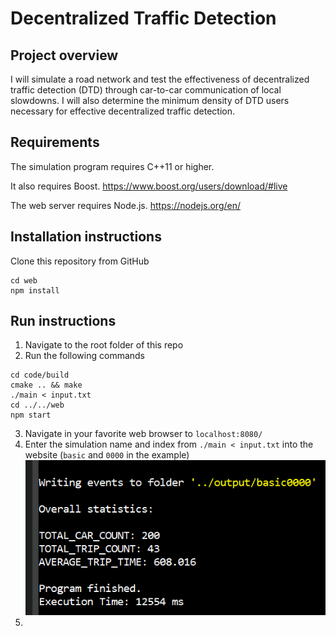# Decentralized Traffic Detection

## Project overview
I will simulate a road network and test the effectiveness of decentralized traffic detection (DTD) through car-to-car communication of local slowdowns. I will also determine the minimum density of DTD users necessary for effective decentralized traffic detection.

## Requirements
The simulation program requires C++11 or higher.

It also requires Boost. https://www.boost.org/users/download/#live

The web server requires Node.js.
https://nodejs.org/en/

## Installation instructions
Clone this repository from GitHub
```
cd web
npm install
```

## Run instructions
1. Navigate to the root folder of this repo
2. Run the following commands
```
cd code/build
cmake .. && make
./main < input.txt
cd ../../web
npm start
```
3. Navigate in your favorite web browser to `localhost:8080/`
4. Enter the simulation name and index from `./main < input.txt` into the website (`basic` and `0000` in the example)
![Example Simulation Output](resources/example_output.png)
5.
